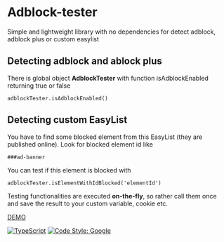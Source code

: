 # Adblock-tester
Simple and lightweight library with no dependencies for detect adblock, adblock plus or custom easylist

## Detecting adblock and ablock plus
There is global object **AdblockTester** with function isAdblockEnabled returning true or false

```adblockTester.isAdblockEnabled()```

## Detecting custom EasyList
You have to find some blocked element from this EasyList (they are published online). Look for blocked element id like

```###ad-banner```

You can test if this element is blocked with


```adblockTester.isElementWithIdBlocked('elementId')```


Testing functionalities are executed **on-the-fly**, so rather call them once and save the result to your custom variable, cookie etc.

[DEMO](index.html)

[![TypeScript](https://badges.frapsoft.com/typescript/code/typescript.svg?v=101)](https://github.com/ellerbrock/typescript-badges/)
[![Code Style: Google](https://img.shields.io/badge/code%20style-google-blueviolet.svg)](https://github.com/google/gts)
